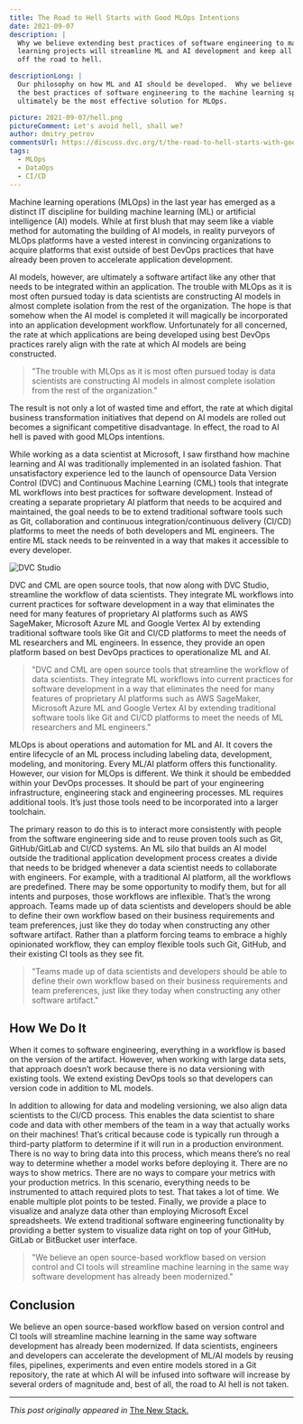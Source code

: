 ```yaml
---
title: The Road to Hell Starts with Good MLOps Intentions
date: 2021-09-07
description: |
  Why we believe extending best practices of software engineering to machine 
  learning projects will streamline ML and AI development and keep all of us
  off the road to hell.

descriptionLong: |
  Our philosophy on how ML and AI should be developed.  Why we believe extending 
  the best practices of software engineering to the machine learning space will 
  ultimately be the most effective solution for MLOps.

picture: 2021-09-07/hell.png
pictureComment: Let's avoid hell, shall we?
author: dmitry_petrov
commentsUrl: https://discuss.dvc.org/t/the-road-to-hell-starts-with-good-mlops-intentions/873
tags:
  - MLOps
  - DataOps
  - CI/CD
---
```


Machine learning operations (MLOps) in the last year has emerged as a distinct
IT discipline for building machine learning (ML) or artificial intelligence (AI)
models. While at first blush that may seem like a viable method for automating
the building of AI models, in reality purveyors of MLOps platforms have a vested
interest in convincing organizations to acquire platforms that exist outside of
best DevOps practices that have already been proven to accelerate application
development.

AI models, however, are ultimately a software artifact like any other that needs
to be integrated within an application. The trouble with MLOps as it is most
often pursued today is data scientists are constructing AI models in almost
complete isolation from the rest of the organization. The hope is that somehow
when the AI model is completed it will magically be incorporated into an
application development workflow. Unfortunately for all concerned, the rate at
which applications are being developed using best DevOps practices rarely align
with the rate at which AI models are being constructed.

> "The trouble with MLOps as it is most often pursued today is data scientists
> are constructing AI models in almost complete isolation from the rest of the
> organization."

The result is not only a lot of wasted time and effort, the rate at which
digital business transformation initiatives that depend on AI models are rolled
out becomes a significant competitive disadvantage. In effect, the road to AI
hell is paved with good MLOps intentions.

While working as a data scientist at Microsoft, I saw firsthand how machine
learning and AI was traditionally implemented in an isolated fashion. That
unsatisfactory experience led to the launch of opensource Data Version Control
(DVC) and Continuous Machine Learning (CML) tools that integrate ML workflows
into best practices for software development. Instead of creating a separate
proprietary AI platform that needs to be acquired and maintained, the goal needs
to be to extend traditional software tools such as Git, collaboration and
continuous integration/continuous delivery (CI/CD) platforms to meet the needs
of both developers and ML engineers. The entire ML stack needs to be reinvented
in a way that makes it accessible to every developer.

![DVC Studio](/uploads/images/2021/09-07/dvc-studio.png)

DVC and CML are open source tools, that now along with DVC Studio, streamline
the workflow of data scientists. They integrate ML workflows into current
practices for software development in a way that eliminates the need for many
features of proprietary AI platforms such as AWS SageMaker, Microsoft Azure ML
and Google Vertex AI by extending traditional software tools like Git and CI/CD
platforms to meet the needs of ML researchers and ML engineers. In essence, they
provide an open platform based on best DevOps practices to operationalize ML and
AI.

> "DVC and CML are open source tools that streamline the workflow of data
> scientists. They integrate ML workflows into current practices for software
> development in a way that eliminates the need for many features of proprietary
> AI platforms such as AWS SageMaker, Microsoft Azure ML and Google Vertex AI by
> extending traditional software tools like Git and CI/CD platforms to meet the
> needs of ML researchers and ML engineers."

MLOps is about operations and automation for ML and AI. It covers the entire
lifecycle of an ML process including labeling data, development, modeling, and
monitoring. Every ML/AI platform offers this functionality. However, our vision
for MLOps is different. We think it should be embedded within your DevOps
processes. It should be part of your engineering infrastructure, engineering
stack and engineering processes. ML requires additional tools. It’s just those
tools need to be incorporated into a larger toolchain.

The primary reason to do this is to interact more consistently with people from
the software engineering side and to reuse proven tools such as Git,
GitHub/GitLab and CI/CD systems. An ML silo that builds an AI model outside the
traditional application development process creates a divide that needs to be
bridged whenever a data scientist needs to collaborate with engineers. For
example, with a traditional AI platform, all the workflows are predefined. There
may be some opportunity to modify them, but for all intents and purposes, those
workflows are inflexible. That’s the wrong approach. Teams made up of data
scientists and developers should be able to define their own workflow based on
their business requirements and team preferences, just like they do today when
constructing any other software artifact. Rather than a platform forcing teams
to embrace a highly opinionated workflow, they can employ flexible tools such
Git, GitHub, and their existing CI tools as they see fit.

> "Teams made up of data scientists and developers should be able to define
> their own workflow based on their business requirements and team preferences,
> just like they today when constructing any other software artifact."

## How We Do It

When it comes to software engineering, everything in a workflow is based on the
version of the artifact. However, when working with large data sets, that
approach doesn’t work because there is no data versioning with existing tools.
We extend existing DevOps tools so that developers can version code in addition
to ML models.

In addition to allowing for data and modeling versioning, we also align data
scientists to the CI/CD process. This enables the data scientist to share code
and data with other members of the team in a way that actually works on their
machines! That’s critical because code is typically run through a third-party
platform to determine if it will run in a production environment. There is no
way to bring data into this process, which means there’s no real way to
determine whether a model works before deploying it. There are no ways to show
metrics. There are no ways to compare your metrics with your production metrics.
In this scenario, everything needs to be instrumented to attach required plots
to test. That takes a lot of time. We enable multiple plot points to be tested.
Finally, we provide a place to visualize and analyze data other than employing
Microsoft Excel spreadsheets. We extend traditional software engineering
functionality by providing a better system to visualize data right on top of
your GitHub, GitLab or BitBucket user interface.

> "We believe an open source-based workflow based on version control and CI
> tools will streamline machine learning in the same way software development
> has already been modernized."

## Conclusion

We believe an open source-based workflow based on version control and CI tools
will streamline machine learning in the same way software development has
already been modernized. If data scientists, engineers and developers can
accelerate the development of ML/AI models by reusing files, pipelines,
experiments and even entire models stored in a Git repository, the rate at which
AI will be infused into software will increase by several orders of magnitude
and, best of all, the road to AI hell is not taken.

---

_This post originally appeared in_
[The New Stack.](https://thenewstack.io/the-road-to-ai-hell-starts-with-good-mlops-intentions/)
